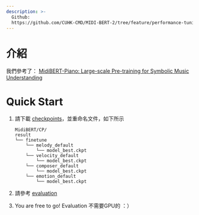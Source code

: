 ```yaml
---
description: >-
  Github:
  https://github.com/CUHK-CMD/MIDI-BERT-2/tree/feature/performance-tuning
---
```


# 介紹

我們參考了： [MidiBERT-Piano: Large-scale Pre-training for Symbolic Music Understanding](https://arxiv.org/pdf/2107.05223.pdf)


# Quick Start

1. 請下載 [checkpoints](https://drive.google.com/drive/folders/1ceIfC1UugZQHPgpEEMkdAF0VhZ1EeLl3?usp=sharing)，並重命名文件，如下所示
    ```
    MidiBERT/CP/
    result
    └── finetune
        └── melody_default
            └── model_best.ckpt
        └── velocity_default
            └── model_best.ckpt
        └── composer_default
            └── model_best.ckpt
        └── emotion_default
            └── model_best.ckpt
    ```
2. 請參考 [evaluation](https://github.com/CUHK-CMD/MIDI-BERT-2/tree/feature/performance-tuning#2-evaluation)

3. You are free to go! Evaluation 不需要GPU的 ：）
   